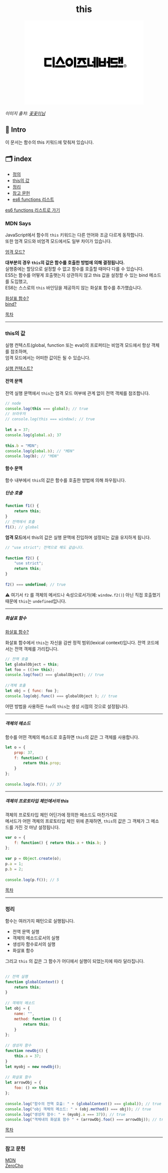 <h1 align="center">this</h1>

<p align="center">
    <img width="380"  alt="ECMAscript" src="../../images/es6/thisisneverthat.jpg" />
</p>

_이미지 출처: [꽃꽃이님](https://notefolio.net/flower_arrangement)_

## 🚀 Intro

이 문서는 함수의 this 키워드에 맞춰져 있습니다.

## 🗂 index

- [정의](#mdn-says)
- [this의 값](#this의-값)
- [정리](#정리)
- [참고 문헌](#참고-문헌)
- [es6 functions 리스트](https://github.com/Minsoo-web/es_features/tree/master/es6#functions)

[es6 functions 리스트로 가기](https://github.com/Minsoo-web/es_features/tree/master/es6#functions)

### MDN Says

JavaScript에서 함수의 `this` 키워드는 다른 언어와 조금 다르게 동작합니다.  
또한 엄격 모드와 비엄격 모드에서도 일부 차이가 있습니다.

[엄격 모드?](https://github.com/Minsoo-web/es_features/tree/master/es5#use-strict)

**대부분의 경우 `this`의 값은 함수를 호출한 방법에 의해 결정됩니다.**  
실행중에는 할당으로 설정할 수 없고 함수를 호출할 때마다 다를 수 있습니다.  
ES5는 함수를 어떻게 호출햇는지 상관하지 않고 this 값을 설정할 수 있는 bind 메소드를 도입했고,  
ES6는 스스로의 `this` 바인딩을 제공하지 않는 화살표 함수를 추가했습니다.

[화살표 함수?](https://github.com/Minsoo-web/es_features/blob/master/es6/02.functions/01.arrow_function.md)  
[bind?](https://github.com/Minsoo-web/es_features/tree/master/es5#functionprototypebind)

[목차](#index)

---

### this의 값

실행 컨텍스트(global, function 또는 eval)의 프로퍼티는 비엄격 모드에서 항상 객체를 참조하며,  
엄격 모드에서는 어떠한 값이든 될 수 있습니다.

[실행 컨텍스트?](https://github.com/Minsoo-web/es_features/blob/master/etc/execution_context.md)

#### 전역 문맥

전역 실행 문맥에서 `this`는 엄격 모드 여부에 관계 없이 전역 객체를 참조합니다.

```JavaScript
// node
console.log(this === global); // true
// 브라우저
// console.log(this === window); // true

let a = 37;
console.log(global.a); 37

this.b = "MDN";
console.log(global.b); // "MDN"
console.log(b); // "MDN"
```

#### 함수 문맥

함수 내부에서 `this`의 값은 함수를 호출한 방법에 의해 좌우됩니다.

##### 단순 호출

```JavaScript
function f1() {
    return this;
}
// 전역에서 호출
f1(); // global
```

**엄격 모드**에서 this의 값은 실행 문맥에 진입하며 설정되는 값을 유지하게 됩니다.

```JavaScript
// "use strict"; 전역으로 해도 같습니다.

function f2() {
    "use strict";
    return this;
}

f2() === undefined; // true
```

⚠️ 여기서 `f2` 를 객체의 메서드나 속성으로서가(예: `window.f2()`) 아닌 직접 호출했기 때문에 `this`는 `undefined`입니다.

---

##### 화살표 함수

[화살표 함수?](https://github.com/Minsoo-web/es_features/blob/master/es6/02.functions/01.arrow_function.md)

화살표 함수에서 `this`는 자신을 감싼 정적 범위(lexical context)입니다.
전역 코드에서는 전역 객체를 가리킵니다.

```JavaScript
// 전역 호출
let globalObject = this;
let foo = (()=> this);
console.log(foo() === globalObject); // true

//객체 호출
let obj = { func: foo };
console.log(obj.func() === globalObject ); // true
```

어떤 방법을 사용하든 `foo`의 `this`는 생성 시점의 것으로 설정됩니다.

---

##### 객체의 메소드

함수를 어떤 객체의 메소드로 호출하면 `this`의 값은 그 객체를 사용합니다.

```JavaScript
let o = {
    prop: 37,
    f: function() {
        return this.prop;
    }
};

console.log(o.f()); // 37
```

---

##### 객체의 프로토타입 체인에서의 this

객체의 프로토타입 체인 어딘가에 정의한 메소드도 마찬가지로  
메서드가 어떤 객체의 프로토타입 체인 위에 존재하면, `this`의 값은 그 객체가 그 메소드를 가진 것 마냥 설정됩니다.

```JavaScript
var o = {
    f: function() { return this.a + this.b; }
};

var p = Object.create(o);
p.a = 1;
p.b = 2;

console.log(p.f()); // 5
```

[목차](#index)

---

### 정리

함수는 여러가지 패턴으로 실행됩니다.

- 전역 문맥 실행
- 객체의 메소드로서의 실행
- 생성자 함수로서의 실행
- 화살표 함수

그리고 `this` 의 값은 그 함수가 어디에서 실행이 되었는지에 따라 달라집니다.

```JavaScript

// 전역 실행
function globalContext() {
    return this;
}

// 객체의 메소드
let obj = {
    name: "",
    method: function () {
        return this;
    }
};

// 생성자 함수
function newObj() {
    this.a = 37;
}
let myobj = new newObj();

// 화살표 함수
let arrowObj = {
    foo: () => this
};

console.log("함수의 전역 호출: " + (globalContext() === global)); // true
console.log("obj 객체의 메소드: " + (obj.method() === obj)); // true
console.log("생성자 함수: " + (myobj.a === 37)); // true
console.log("객체내의 화살표 함수 " + (arrowObj.foo() === arrowObj)); // true
```

[목차](#index)

---

### 참고 문헌

[MDN](https://developer.mozilla.org/ko/docs/Web/JavaScript/Reference/Operators/this)  
[ZeroCho](https://www.zerocho.com/category/JavaScript/post/5b0645cc7e3e36001bf676eb)
